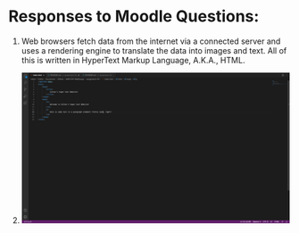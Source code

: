 # Responses to Moodle Questions:

1. Web browsers fetch data from the internet via a connected server and uses a rendering engine to translate the data into images and text. All of this is written in HyperText Markup Language, A.K.A., HTML.

2. ![Screenshot](./Images/screenshot.png)
